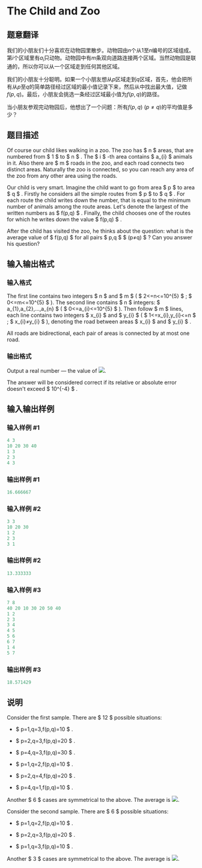 # The Child and Zoo

## 题意翻译

我们的小朋友们十分喜欢在动物园里散步。动物园由$n$个从$1$至$n$编号的区域组成。第$i$个区域里有$a_i$只动物。动物园中有$m$条双向道路连接两个区域。当然动物园是联通的，所以你可以从一个区域走到任何其他区域。

我们的小朋友十分聪明。如果一个小朋友想从$p$区域走到$q$区域，首先，他会把所有从$p$至$q$的简单路径经过区域的最小值记录下来，然后从中找出最大值，记做$f(p,q)$。最后，小朋友会挑选一条经过区域最小值为$f(p,q)$的路径。

当小朋友参观完动物园后，他想出了一个问题：所有$f(p,q)$ $(p \neq q)$的平均值是多少？

## 题目描述

Of course our child likes walking in a zoo. The zoo has $ n $ areas, that are numbered from $ 1 $ to $ n $ . The $ i $ -th area contains $ a_{i} $ animals in it. Also there are $ m $ roads in the zoo, and each road connects two distinct areas. Naturally the zoo is connected, so you can reach any area of the zoo from any other area using the roads.

Our child is very smart. Imagine the child want to go from area $ p $ to area $ q $ . Firstly he considers all the simple routes from $ p $ to $ q $ . For each route the child writes down the number, that is equal to the minimum number of animals among the route areas. Let's denote the largest of the written numbers as $ f(p,q) $ . Finally, the child chooses one of the routes for which he writes down the value $ f(p,q) $ .

After the child has visited the zoo, he thinks about the question: what is the average value of $ f(p,q) $ for all pairs $ p,q $ $ (p≠q) $ ? Can you answer his question?

## 输入输出格式

### 输入格式

The first line contains two integers $ n $ and $ m $ ( $ 2<=n<=10^{5} $ ; $ 0<=m<=10^{5} $ ). The second line contains $ n $ integers: $ a_{1},a_{2},...,a_{n} $ ( $ 0<=a_{i}<=10^{5} $ ). Then follow $ m $ lines, each line contains two integers $ x_{i} $ and $ y_{i} $ ( $ 1<=x_{i},y_{i}<=n $ ; $ x_{i}≠y_{i} $ ), denoting the road between areas $ x_{i} $ and $ y_{i} $ .

All roads are bidirectional, each pair of areas is connected by at most one road.

### 输出格式

Output a real number — the value of ![](https://cdn.luogu.com.cn/upload/vjudge_pic/CF437D/a340d81982090a2c7886ba528802299513594a80.png).

The answer will be considered correct if its relative or absolute error doesn't exceed $ 10^{-4} $ .

## 输入输出样例

### 输入样例 #1

```cpp
4 3
10 20 30 40
1 3
2 3
4 3

```
### 输出样例 #1

```cpp
16.666667

```
### 输入样例 #2

```cpp
3 3
10 20 30
1 2
2 3
3 1

```
### 输出样例 #2

```cpp
13.333333

```
### 输入样例 #3

```cpp
7 8
40 20 10 30 20 50 40
1 2
2 3
3 4
4 5
5 6
6 7
1 4
5 7

```
### 输出样例 #3

```cpp
18.571429

```
## 说明

Consider the first sample. There are $ 12 $ possible situations:

- $ p=1,q=3,f(p,q)=10 $ .

- $ p=2,q=3,f(p,q)=20 $ .

- $ p=4,q=3,f(p,q)=30 $ .

- $ p=1,q=2,f(p,q)=10 $ .

- $ p=2,q=4,f(p,q)=20 $ .

- $ p=4,q=1,f(p,q)=10 $ .

Another $ 6 $ cases are symmetrical to the above. The average is ![](https://cdn.luogu.com.cn/upload/vjudge_pic/CF437D/58ce2a366aa42eff918fbf0b8467c9ccbcf9601e.png).

Consider the second sample. There are $ 6 $ possible situations:

- $ p=1,q=2,f(p,q)=10 $ .

- $ p=2,q=3,f(p,q)=20 $ .

- $ p=1,q=3,f(p,q)=10 $ .

Another $ 3 $ cases are symmetrical to the above. The average is ![](https://cdn.luogu.com.cn/upload/vjudge_pic/CF437D/ecc6155982485fab22801f99d7326020bda06f7b.png).

